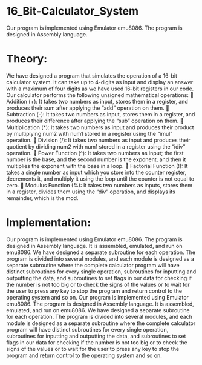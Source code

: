 # 16_Bit-Calculator_System
Our program is implemented using Emulator emu8086. The program is designed in Assembly language.
# Theory:
We have designed a program that simulates the operation of a 16-bit calculator system. It can
take up to 4-digits as input and display an answer with a maximum of four digits as we have
used 16-bit registers in our code. Our calculator performs the following unsigned mathematical
operations:
 Addition (+): It takes two numbers as input, stores them in a register, and produces
their sum after applying the “add” operation on them.
 Subtraction (-): It takes two numbers as input, stores them in a register, and produces
their difference after applying the “sub” operation on them.
 Multiplication (*): It takes two numbers as input and produces their product by
multiplying num2 with num1 stored in a register using the “imul” operation.
 Division (/): It takes two numbers as input and produces their quotient by dividing
num2 with num1 stored in a register using the “idiv” operation.
 Power Function (^): It takes two numbers as input; the first number is the base, and the
second number is the exponent, and then it multiplies the exponent with the base in a
loop.
 Factorial Function (!): It takes a single number as input which you store into the
counter register, decrements it, and multiply it using the loop until the counter is not
equal to zero.
 Modulus Function (%): It takes two numbers as inputs, stores them in a register,
divides them using the “div” operation, and displays its remainder, which is the mod.

# Implementation:
Our program is implemented using Emulator emu8086. The program is designed in Assembly
language. It is assembled, emulated, and run on emu8086. We have designed a separate
subroutine for each operation.
The program is divided into several modules, and each module is designed as a separate
subroutine where the complete calculator program will have distinct subroutines for every
single operation, subroutines for inputting and outputting the data, and subroutines to set flags
in our data for checking if the number is not too big or to check the signs of the values or to
wait for the user to press any key to stop the program and return control to the operating
system and so on.
Our program is implemented using Emulator emu8086. The program is designed in Assembly
language. It is assembled, emulated, and run on emu8086. We have designed a separate
subroutine for each operation.
The program is divided into several modules, and each module is designed as a separate
subroutine where the complete calculator program will have distinct subroutines for every
single operation, subroutines for inputting and outputting the data, and subroutines to set flags
in our data for checking if the number is not too big or to check the signs of the values or to
wait for the user to press any key to stop the program and return control to the operating
system and so on.
